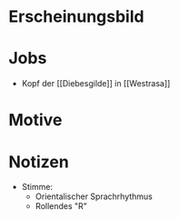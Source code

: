 # Erscheinungsbild



# Jobs

- Kopf der [[Diebesgilde]] in [[Westrasa]]

# Motive



# Notizen

- Stimme:
	- Orientalischer Sprachrhythmus
	- Rollendes "R"
 